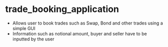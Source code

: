 # trade_booking_application
- Allows user to book trades such as Swap, Bond and other trades using a simple GUI
- Information such as notional amount, buyer and seller have to be inputted by the user
